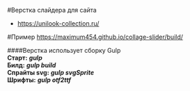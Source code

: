 #Верстка слайдера для сайта 
* https://unilook-collection.ru/

#Пример
https://maximum454.github.io/collage-slider/build/

####Верстка использует сборку Gulp  
 **Старт:** ***gulp***  
 **Билд:** ***gulp build***    
 **Спрайты svg:** ***gulp svgSprite***    
 **Шрифты:** ***gulp otf2ttf***  
